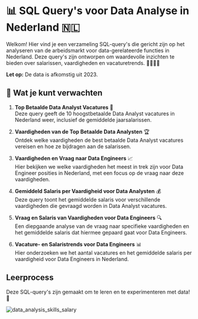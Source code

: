 # 📊 SQL Query's voor Data Analyse in Nederland 🇳🇱

Welkom! Hier vind je een verzameling SQL-query's die gericht zijn op het analyseren van de arbeidsmarkt voor data-gerelateerde functies in Nederland. Deze query's zijn ontworpen om waardevolle inzichten te bieden over salarissen, vaardigheden en vacaturetrends. 👩‍💻👨‍💻

**Let op:** De data is afkomstig uit 2023.

## 🌟 Wat je kunt verwachten

1. **Top Betaalde Data Analyst Vacatures** 💼  
   Deze query geeft de 10 hoogstbetaalde Data Analyst vacatures in Nederland weer, inclusief de gemiddelde jaarsalarissen.

2. **Vaardigheden van de Top Betaalde Data Analysten** 🏆  
   Ontdek welke vaardigheden de best betaalde Data Analyst vacatures vereisen en hoe ze bijdragen aan de salarissen.

3. **Vaardigheden en Vraag naar Data Engineers** 📈  
   Hier bekijken we welke vaardigheden het meest in trek zijn voor Data Engineer posities in Nederland, met een focus op de vraag naar deze vaardigheden.

4. **Gemiddeld Salaris per Vaardigheid voor Data Analysten** 💰  
   Deze query toont het gemiddelde salaris voor verschillende vaardigheden die gevraagd worden in Data Analyst vacatures.

5. **Vraag en Salaris van Vaardigheden voor Data Engineers** 🔍  
   Een diepgaande analyse van de vraag naar specifieke vaardigheden en het gemiddelde salaris dat hiermee gepaard gaat voor Data Engineers.

6. **Vacature- en Salaristrends voor Data Engineers** 📊  
   Hier onderzoeken we het aantal vacatures en het gemiddelde salaris per vaardigheid voor Data Engineers in Nederland.

## Leerprocess 
Deze SQL-query's zijn gemaakt om te leren en te experimenteren met data! 🚀

![data_analysis_skills_salary](https://github.com/user-attachments/assets/a15f409e-2a5f-4e41-9c1e-0e9cac95d8ba)

